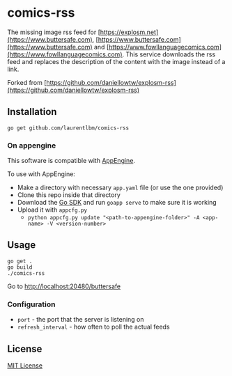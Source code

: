 # comics-rss

The missing image rss feed for [https://explosm.net](https://www.buttersafe.com), [https://www.buttersafe.com](https://www.buttersafe.com) and [https://www.fowllanguagecomics.com](https://www.fowllanguagecomics.com). This service downloads the rss feed and replaces the description of the content with the image instead of a link.

Forked from [https://github.com/daniellowtw/explosm-rss](https://github.com/daniellowtw/explosm-rss)

## Installation

`go get github.com/laurentlbm/comics-rss`

### On appengine

This software is compatible with [AppEngine](https://cloud.google.com/appengine/docs/go/quickstart).

To use with AppEngine:

* Make a directory with necessary `app.yaml` file (or use the one provided)
* Clone this repo inside that directory
* Download the [Go SDK](https://cloud.google.com/appengine/downloads#Google_App_Engine_SDK_for_Go) and run `goapp serve` to make sure it is working
* Upload it with `appcfg.py`
  * `python appcfg.py update "<path-to-appengine-folder>" -A <app-name> -V <version-number>`

## Usage

```
go get .
go build
./comics-rss
```

Go to [http://localhost:20480/buttersafe](http://localhost:20480/buttersafe)

### Configuration

* `port` - the port that the server is listening on
* `refresh_interval` - how often to poll the actual feeds

## License

[MIT License](http://choosealicense.com/licenses/mit/)